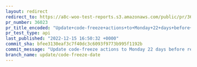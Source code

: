 ```yaml
---
layout: redirect
redirect_to: https://a8c-woo-test-reports.s3.amazonaws.com/public/pr/36023/api/index.html
pr_number: 36023
pr_title_encoded: "Update+code-freeze+actions+to+Monday+22+days+before+release"
pr_test_type: api
last_published: "2022-12-15 16:50:32 +0000"
commit_sha: bfee3130eaf3c7f40dc3c6093f9773b995f1192b
commit_message: "Update code-freeze actions to Monday 22 days before release"
branch_name: update/code-freeze-date
---
```

